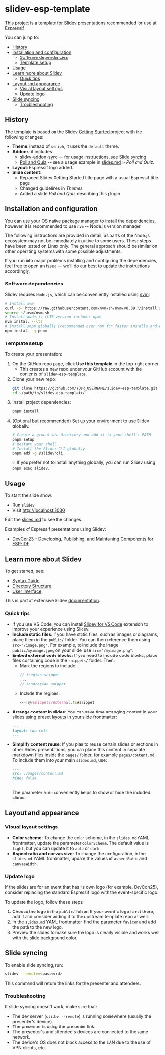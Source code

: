 <!-- omit in toc -->
# slidev-esp-template

This project is a template for [Slidev](https://github.com/slidevjs/slidev) presentations recommended for use at [Espressif](https://www.espressif.com/).

You can jump to:

- [History](#history)
- [Installation and configuration](#installation-and-configuration)
  - [Software dependencies](#software-dependencies)
  - [Template setup](#template-setup)
- [Usage](#usage)
- [Learn more about Slidev](#learn-more-about-slidev)
  - [Quick tips](#quick-tips)
- [Layout and appearance](#layout-and-appearance)
  - [Visual layout settings](#visual-layout-settings)
  - [Update logo](#update-logo)
- [Slide syncing](#slide-syncing)
  - [Troubleshooting](#troubleshooting)

## History

The template is based on the Slidev [Getting Started](https://sli.dev/guide/) project with the following changes:

- **Theme**: instead of `seriph`, it uses the `default` theme.
- **Addons**: it includes
  - [slidev-addon-sync](https://github.com/Smile-SA/slidev-addon-sync) -- for usage instructions, see [Slide syncing](#slide-syncing)
  - [Poll and Quiz](https://github.com/Smile-SA/slidev-component-poll) -- see a usage example in [slides.md](./slides.md#poll-and-quiz-added-in-slidev-esp-template) > *Poll and Quiz*.
- **Layout**: Espressif logo added.
- **Slide content**:
  - Replaced Slidev Getting Started title page with a usual Espressif title page
  - Changed guidelines in *Themes*
  - Added a slide *Poll and Quiz* describing this plugin


## Installation and configuration

You can use your OS native package manager to install the dependencies, however, it is recommended to use `nvm` -- Node.js version manager.

The following instructions are provided in detail, as parts of the Node.js ecosystem may not be immediately intuitive to some users. These steps have been tested on Linux only. The general approach should be similar on other operating systems with some possible adjustments.

If you run into major problems installing and configuring the dependencies, feel free to open an issue — we’ll do our best to update the instructions accordingly.

### Software dependencies

Slidev requires `Node.js`, which can be conveniently installed using [nvm](https://github.com/nvm-sh/nvm?tab=readme-ov-file#installing-and-updating):

```sh
# Install nvm
curl -o- https://raw.githubusercontent.com/nvm-sh/nvm/v0.39.7/install.sh | bash
source ~/.nvm/nvm.sh
# Install Node.js (LTS version includes npm)
nvm install --lts
# Install pnpm globally (recommended over npm for faster installs and disk efficiency)
npm install -g pnpm
```


### Template setup

To create your presentation:

1. On the GitHub repo page, click **Use this template** in the top-right corner.
    - This creates a new repo under your GitHub account with the contents of `slidev-esp-template`.
2. Clone your new repo:
    ```sh
    git clone https://github.com/YOUR_USERNAME/slidev-esp-template.git
    cd ~/path/to/slidev-esp-template/
    ```
3. Install project dependencies:
    ```sh
    pnpm install
    ```
4. (Optional but recommended) Set up your environment to use Slidev globally:
    ```sh
    # Create a global bin directory and add it to your shell's PATH
    pnpm setup
    # Restart your shell
    # Install the Slidev CLI globally
    pnpm add -g @slidev/cli
    ```
    💡 If you prefer not to install anything globally, you can run Slidev using `pnpm exec slidev`.

## Usage

To start the slide show:

- Run `slidev`
- Visit <http://localhost:3030>

Edit the [slides.md](./slides.md) to see the changes.

Examples of Espressif presentations using Slidev:

- [DevCon23 - Developing, Publishing, and Maintaining Components for ESP-IDF](https://www.youtube.com/watch?v=D86gQ4knUnc)

## Learn more about Slidev

To get started, see:

- [Syntax Guide](https://sli.dev/guide/syntax)
- [Directory Structure](https://sli.dev/custom/directory-structure)
- [User Interface](https://sli.dev/guide/ui)

This is part of extensive Slidev [documentation](https://sli.dev/).

### Quick tips

- If you use VS Code, you can install [Slidev for VS Code](https://sli.dev/features/vscode-extension.html) extension to improve your experience using Slidev.
- **Include static files**: If you have static files, such as images or diagrams, place them in the `public/` folder. You can then reference them using `src="/image.png"`. For example, to include the image `public/myimage.jpeg` on your slide, use `src="/myimage.png"`.
- **Embed external code blocks**: If you need to include code blocks, place files containing code in the `snippets/` folder. Then:
  - Mark the regions to include:
    ```ts
    // #region snippet
    ...
    // #endregion snippet
    ```
  - Include the regions:
    ```ts
    <<< @/snippets/external.ts#snippet
    ```
- **Arrange content in slides**: You can save time arranging content in your slides using preset [layouts](https://sli.dev/guide/layout) in your slide frontmatter:
  ```markdown
  ---
  layout: two-cols
  ---
   ```
- **Simplify content reuse**: If you plan to reuse certain slides or sections in other Slidev presentations, you can place this content in separate markdown files inside the `pages/` folder, for example `pages/content.md`. To include them into your main `slides.md`, use:
  ```markdown
  ---
  src: ./pages/content.md
  hide: false
  ---
  ```
  The parameter `hide` conveniently helps to show or hide the included slides.

## Layout and appearance

### Visual layout settings

- **Color scheme**: To change the color scheme, in the `slides.md` YAML frontmatter, update the parameter `colorSchema`. The default value is `light`, but you can update it to `auto` or `dark`.
- **Aspect ratio and canvas size**: To change the configuration, in the `slides.md` YAML frontmatter, update the values of `aspectRatio` and `canvasWidth`.

### Update logo

If the slides are for an event that has its own logo (for example, DevCon25), consider replacing the standard Espressif logo with the event-specific logo.

To update the logo, follow these steps:

1. Choose the logo in the `public/` folder. If your event's logo is not there, add it and consider adding it to the upstream template repo as well.
2. In the `slides.md` YAML frontmatter, find the parameter `favicon` and add the path to the new logo.
3. Preview the slides to make sure the logo is clearly visible and works well with the slide background color.


## Slide syncing

To enable slide syncing, run:

```sh
slidev --remote=<password>
```

This command will return the links for the presenter and attendees.


### Troubleshooting

If slide syncing doesn't work, make sure that:

- The dev server (`slidev --remote`) is running somewhere (usually the presenter's device).
- The presenter is using the presenter link.
- The presenter's and attendee's devices are connected to the same network.
- The device's OS does not block access to the LAN due to the use of VPN clients, etc.
